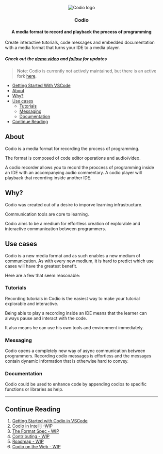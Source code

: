  <p align="center">
  <img src="./assets/black_small.png" alt="Codio logo"/>
</p>
<h3 align="center">
Codio
</h3>
<h4 align="center">
  A media format to record and playback the process of programming
</h4>

Create interactive tutorials, code messages and embedded documentation with a media format that turns your IDE to a media player.

##### Check out the [demo video](https://youtu.be/XC2liN3OhA8) and [follow](https://twitter.com/eladbogo) for updates

> Note: Codio is currently not actively maintained, but there is an active fork [here](https://github.com/rbrisita/codio-sui).

  - [Getting Started With VSCode](./vscode/README.md)
  - [About](#about)
  - [Why?](#why)
  - [Use cases](#use-cases)
    - [Tutorials](#tutorials)
    - [Messaging](#messaging)
    - [Documentation](#documentation)
  - [Continue Reading](#continue-reading)

## About
Codio is a media format for recording the process of programming.

The format is composed of code editor operations and audio/video.

A codio recorder allows you to record the proccess of programming inside an IDE with an accompanying audio commentary. A codio player will playback that recording inside another IDE.

## Why?

Codio was created out of a desire to imporve learning infrastructure.

Communication tools are core to learning.

Codio aims to be a medium for effortless creation of explorable and interactive communication between programmers.

## Use cases

Codio is a new media format and as such enables a new medium of communication. As with every new medium, it is hard to predict which use cases will have the greatest benefit.

Here are a few that seem reasonable:

### Tutorials

Recording tutorials in Codio is the easiest way to make your tutorial explorable and interactive.

Being able to play a recording inside an IDE means that the learner can always pause and interact with the code.

It also means he can use his own tools and environment immediately.

### Messaging

Codio opens a completely new way of async communication between programmers. Recording codio messages is effortless and the messages contain dynamic information that is otherwise hard to convey.

### Documentation
Codio could be used to enhance code by appending codios to specific functions or libraries as help.

***
## Continue Reading
1) [Getting Started with Codio in VSCode](./vscode/README.md)
2) [Codio in Intellij -WIP](./docs/intellij-docs.md)
3) [The Format Spec - WIP](./docs/spec.md)
4) [Contributing - WIP](./docs/contributing.md)
5) [Roadmap - WIP](./docs/roadmap.md)
6) [Codio on the Web - WIP](./docs/web-docs.md)



